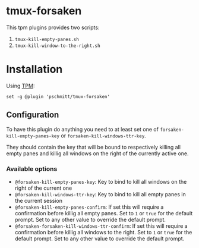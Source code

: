 # tmux-forsaken

This tpm plugins provides two scripts:

1. `tmux-kill-empty-panes.sh`
2. `tmux-kill-window-to-the-right.sh`

# Installation

Using [TPM](https://github.com/tmux-plugins/tpm):

```
set -g @plugin 'pschmitt/tmux-forsaken'
```

## Configuration

To have this plugin do anything you need to at least set one of
`forsaken-kill-empty-panes-key` or `forsaken-kill-windows-ttr-key`.

They should contain the key that will be bound to respectively killing all
empty panes and killig all windows on the right of the currently active one.

### Available options

- `@forsaken-kill-empty-panes-key`: Key to bind to kill all windows on the right 
of the current one
- `@forsaken-kill-windows-ttr-key`: Key to bind to kill all empty panes in the
current session
- `@forsaken-kill-empty-panes-confirm`: If set this will require a confirmation
before killig all empty panes. Set to `1` or `true` for the default prompt. Set
to any other value to override the default prompt.
- `@forsaken-forsaken-kill-windows-ttr-confirm`: If set this will require a
confirmation before killig all windows to the right. Set to `1` or `true` 
for the default prompt. Set to any other value to override the default prompt.
